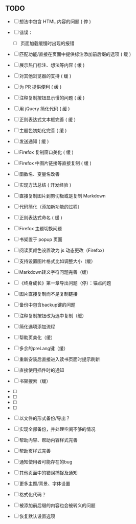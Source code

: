## TODO

- [ ] 想法中包含 HTML 内容的问题 ( 停 )
- [ ] 错误：
  - [ ] 页面加载缓慢时出现的报错
- [ ] 匹配功能/直接在页面中提供标注添加前后缀的选项 ( 缓 )
- [ ] 展示热门标注、想法等内容 ( 缓 )
- [ ] 对其他浏览器的支持 ( 缓 )
- [ ] 为 PR 提供便利 ( 缓 )
- [ ] 注释复制按钮显示慢的问题 ( 缓 )
- [ ] 用 jQuery 简化代码 ( 缓 )
- [ ] 正则表达式文本框完善 ( 缓 )
- [ ] 主题色初始化完善 ( 缓 )
- [ ] 发送通知 ( 缓 )
- [ ] Firefox 复制窗口美化 ( 缓 )
- [ ] Firefox 中图片链接等直接复制 ( 缓 )
- [ ] 函数名、变量名改善
- [ ] 实现方法总结 ( 开发经验 )
- [ ] 直接复制图片到剪切板或是复制 Markdown
- [ ] 代码简化（添加新功能的过程）
- [ ] 正则表达式命名 ( 缓 )
- [ ] Firefox 主题切换问题
- [ ] 书架置于 popup 页面
- [ ] 阅读页颜色设置改为 js 动态更改（Firefox）
- [ ] 支持设置图片格式比如调整大小（缓）
- [ ] Markdown转义字符问题完善（缓）
- [ ] 《终身成长》第一章导出问题（停）：锚点问题
- [ ] 图片直接复制而不是复制链接
- [ ] 备份中包含backup键的问题
- [ ] 注释复制按钮改为选中复制（缓）
- [ ] 简化选项添加流程
- [ ] 帮助页美化（缓）
- [ ] 多余的preLang键（缓）
- [ ] 重新安装后直接进入读书页面时提示刷新
- [ ] 直接使用插件时的通知
- [ ] 书架搜索（缓）
- [ ] 
- [ ] 
- [ ] 
- [ ] 


- [ ] 以文件的形式备份/导出？
- [ ] 实现全部备份，并处理空间不够的情况
- [ ] 帮助内容、帮助内容样式完善
- [ ] 帮助页样式完善
- [ ] 通知使用者可能存在的bug
- [ ] 其他页面中的错误捕捉及通知
- [ ] 更多主题/背景、字体设置
- [ ] 格式化代码？
- [ ] 被添加前后缀的内容也会被转义的问题
- [ ] 恢复默认设置选项